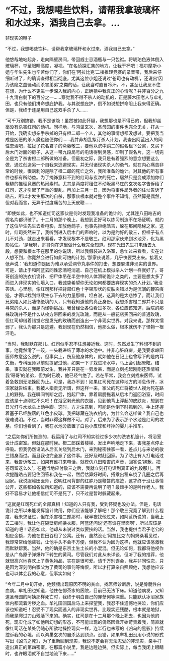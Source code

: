 # “不过，我想喝些饮料，请帮我拿玻璃杯和水过来，酒我自己去拿。...

非现实的鞭子

“不过，我想喝些饮料，请帮我拿玻璃杯和水过来，酒我自己去拿。”

他悠哉地站起身，走向隔壁房间，带回威士忌酒瓶与一只包袱。将琥珀色液体倒入玻璃杯，举至眼睛高度，凝视。“在名侦探汇集的地方，让我干杯吧！福尔摩斯小姐与华生先生也辛苦你们了，你们在‘阿拉比克’二楼推理竞赛的录音带，我后来仔细听过了，的确调查得相当彻底，尤其这位小姐还说过‘苍司也有动机’，还说出‘因为该隐之血骚动而杀害弟弟’之类的话，让我当时直冒冷汗。不，甚至让我忍不住在想，为什么不更进一步深入我的内心，正确猜中我真正的心情呢？并非百分之九十九清白剩下的百分之一……察觉我不得不杀人的动机的，正是藤木田老人与牟礼田，也只有他们拼命想庇护我。与其说想庇护，倒不如说想拼命阻止我来得正确。但是，我终于还是用自己这双手杀了人……

“可千万别搞错。我不是该隐！虽然被如此怀疑，我想那也是不得已的，但我却丝毫没有杀害红司的动机。同样地，与鸿巢玄次、圣母园的事件也完全无关，打从一开始，我确实想亲手杀掉的只有橙二郎一个人，其他的事情想都没想过。要把我当成是凶恶的杀人魔也随便你们……我并非胡乱拟订杀人计划，我查出阿蓝出入的同性恋酒吧，拉拢了花名君子的斋藤敬三，要他以滨中鸥二的假名租下公寓，又买下后木门对面的房子，从这一带九段局号的电话得到灵感，印制了假名片，这一切完全是为了杀害橙二郎所做的准备。但最初之际，我只是有着强烈的意念想要这么做，通过创造另一个自我来逃避现实，并无付诸现实杀人的勇气。就在内心痛苦非常的时候，很讽刺的是除了橙二郎的死亡之外，我所准备的诡计。对其他的所有事件也都有所助益。为了掩饰意料不到的红司与玄次的死亡，居然只是变成添加你们粗糙的推理竞赛的热闹素材。尤其是两度将租住不动坂黑马庄的玄次名字告诉给了红司，这才引起了严重的混乱。再加上三月一日，因为将事件局外者的住址告诉了皓吉，所以才发生那次的自杀，那家伙根本就对整个事件不知情。虽然算是偶然，但对我而言，无异于过度痛苦的上天皮鞭……

“即使如此，也不知道红司这家伙是何时发现我准备的诡计的，尤其连八田皓吉的假名片都识破了。十二月的那个晚上，我想到正好可以练习制造不在场证明，就约了这位华生先生去看电影，却放他鸽子，也事先拒绝皓吉，躲在那间隐秘之家。这时，红司突然来了，我听到进入后木门的声响时，以为是约好的敬三，但样子有点儿不对劲，就走出来看看，才发现根本不是敬三。红司那家伙来到水池旁，化为黑影站住。‘是我呀，哥哥你在这里做什么我完全知道。现在光田先生打电话去九段，想要和根本不在那里的你说话，所以我假装进入浴室，急忙过来看看，实在让人想不到，你竟然会进行如此可怕的计划。’那家伙说着，几乎快要哭出来。接着又低声说：‘我知道你是因为难以承受洞爷丸事件的打击，想要躲进非现实的世界。可是，请止于和阿蓝去同性恋酒吧消遣、自己在纸上模拟杀人计划一样就好了。哥哥创造的洗衣机诡计、把尸体吊在半空中的人体滑轮诡计之类的，主要是想太多了而进入非现实的仙境入口，我诚挚希望你无论如何都要放弃现实的杀人计划。’我没答话。心里想，像红司那样把背部红色十字架形状的皮肤炎错以为是流氓的鞭笞痕迹，才得以找到继续生存下去的力量那样，坦白说，这真的是太悲惨了。而让我们兄弟陷入如此凄惨绝境的人，只有我知道他的真正身份。我想杀害橙二郎并不只是寻常的杀人，而是向怪物挑战。我曾经让各位看过多次，各位应该知道，后院的那株玫瑰并不是什么从枚方带回来的发光玫瑰，而是从一般花店买回来的普通玫瑰，但红司却借着错觉它是发光的玫瑰而创造出一个非现实世界。对我来说，那样太懦弱了，我认为那只是逃避。我到现在仍然相信，他那么做，根本就伤不了怪物一根汗毛。

“当时，我默默在那儿。红司似乎忍不住想接近我。这时，忽然发生了料想不到的事。他竟然滑了一跤，一头栽进结了薄冰的水池中。并非心脏麻痹，是我要求岭田医师故意这么说的。但事实上，伤及他身体的，就如他在日记上也曾写下的是内耳失衡，专科医师以前就提醒过他，如果一下子栽进冷水中，马上会引起晕眩。结果，事实就在我眼前发生，我并非只是在一旁发呆，而是立刻抱起刚刚还热情喊我‘哥哥’的弟弟，但为时已晚，他已经气绝了。若在平常，我会立刻找来医师，试着急救到无法挽回为止。可是，我办不到！如果红司死在这种地方的消息传开，冰沼家就告结束。我被人指责无所谓，但这样一来，家父的死亡将被世人视为死在路上的野狗。我在瞬间判断之后，抱起尸体，靠着肩膀拖着从后木门返回浴室，时间应该是十点刚过不久吧！在浴室剥光他的衣服，见到他背上浮起的皮肤炎，想到在日光灯与水龙头上动手脚。这时，方才注意到，可能是他倒下时抓到的，手上还握着塞子已经脱落的红色小皮球。我把球藏在洗衣机内，为什么会这样做？我自己也很难说明。不过，当时非得这样做不可。对了，后来为了表示那个水池是红司的坟墓，你们也看到了，我在水池旁放置了白色小皮球和坏掉的婴儿手推车。

“之后如你们所推测的，我运用了与红司不知实验过多少次的洗衣机诡计，将浴室设计成密室。但就在那时候。橙二郎踩着楼梯、发出声响地走下来，害我差点停止呼吸。但我仍然设法从后玄关绕到后木门，来到秘密住家一看，差点儿与来访的敬三错身而过。而且我也完全忘了这件事。还好及时赶回家。为了防止有人打电话过来，我告诉敬三，如果有谁打来电话，就模仿八田皓吉的声音，回答说‘抱歉，把苍司留这么久’，在适当地应付敬三之后，我就立刻打电话到真正的九段那儿，再次提醒皓吉要记住回答和我在一起，然后估算好时间，搭乘出租车绕了几圈之后再回家。我说服岭田医师，说明红司背部的红肿乃是鞭笞的痕迹，这才终于没让事情公开，这些都如各位所知道的，应该不需要再说明了吧？最棘手的是吟作老人，我好不容易才让他相信红司不是死了，只不过是暂时躲藏起来。

“这就是红司死亡的全部真相！知道的人只有我，受到怀疑也没办法。但是，电话诡计之所以未能发挥诡计效用，你们应该能够了解吧！那个敬三究竟了解到什么程度，我未求证过，但在杀害橙二郎那时，我半夜找他过来，如阿蓝所说的，当我上去二楼时，我让他在隔壁房间换衣服，阿蓝还问说‘还有谁在里面啊’，所以应该是知道的吧！话虽如此，他却从未说过类似要挟的话。当然，我也提供当君子老公的相应金额，为他在世田谷租了公寓。还有，虽然没让‘阿拉比克’的妈妈桑看见过，我却常常给他些钱，让他手头不会不方便，但我不认为因为这样，他就应该感激我而默默帮我。当然，他的确是东京土生土长的小混混。但无论如何，我都将他视作是从广岛原子弹爆炸下转生的黄司。尽管我们对此从未详谈，但听了我的推荐，他就很高兴地喜欢上了黄色物品，实在是很可爱。请千万别误会，我并非同性恋，只是因为深刻明白家父为了黄司的事何等悔恨，所以才打算亲自照顾他，我想他应该也可以体会我的心意，但事实如何？

“今年二月中旬开始，他频频出现原因不明的贫血，找医师诊断后，说是骨髓性白血病。牟礼田也知道，他住在御茶水的医院，目前已无法下床。知道他病发，又知道圣母园的阿姨那样死亡时，我终于明白自己的罪孽何等深重。只能默认冰沼家族体内都流着污秽之血。牟礼田回国后马上来探望我，我忍不住遗憾地哭泣，你们应该也知道吧！忍受不了现实而逃入的非现实世界，比现实还残酷，根本就是地狱，而我是爬过刀山残活下来的。确实，红司是在十二月那个晚上死去，也因为他的死，现实化成了如他所幻想的形态，不可能出现的偶然因缘开始苛责着我，简直就像红司活在某处仍随心所欲地操控现实一样，连半行也未写的《凶乌的黑影》持续控诉我的心境，而以鸿巢玄次的自杀达到顶点。没错，如果牟礼田没用小说的形式写出《凶乌之死》，为了重新回到现实，我说不定会将无法忍受的非现实，亲手打造出真正的第四密室。在那篇小说里，我是边睡边哭。但实际上，每当我闭上眼睛时，也许眼泪就不自觉地流下来……”